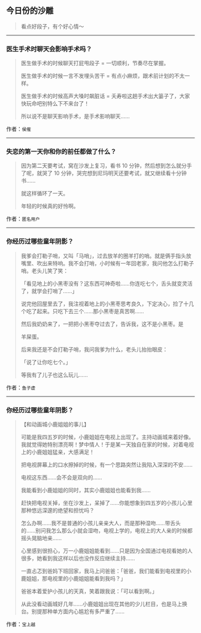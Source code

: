 ## 今日份的沙雕

> 看点好段子，有个好心情～


 
---

### 医生手术时聊天会影响手术吗？

> 医生做手术的时候聊天打屁甩段子 = 一切顺利，节奏尽在掌握。
> 
> 医生做手术的时候一言不发埋头苦干 = 有点小麻烦，跟术前计划的不太一样。
> 
> 医生做手术的时候高声大嗓时飙脏话 = 夭寿啦这趟手术出大篓子了，大家快玩命吧别特么下不来台了！
> 
> 所以说不是聊天影响手术，是手术影响聊天……


作者：`侯傕`

---

### 失恋的第一天你和你的前任都做了什么？

> 因为第二天要考试，窝在沙发上复习，看书 10 分钟，然后想到怎么就分手了呢，就哭了 10 分钟，哭完想到尼玛明天还要考试，就又继续看十分钟书……
> 
> 就这样循环了一天。
> 
> 年轻的时候真的好怜啊。


作者：`匿名用户`

---

### 你经历过哪些童年阴影？

> 我爹会打勒子哨，又叫「马哨」，过去放羊的圈羊打的哨。就是俩手指头放嘴里、吹出来特响。我不会打哨，小时候有一年回老家，我问他怎么打勒子哨。老头儿笑了笑：
> 
> 「看见地上的小黑枣没有？这东西可神奇啦……你连吃七个，舌头就变灵活了，就学会打哨了……」
> 
> 说完他回屋里去了，我注视着地上的小黑枣思考良久，下定决心，捡了十几个吃了起来。只吃下去三个……那小黑枣是真苦啊……
> 
> 然后我奶奶来了，一把把小黑枣夺过去了，告诉我，这不是小黑枣。是
> 
> 羊屎蛋。
> 
> 后来我还是不会打勒子哨，我问我爹为什么，老头儿抬抬眼皮：
> 
> 「说了让你吃七个。」
> 
> 等我有了儿子也这么玩儿……


作者：`鱼子虚`

---

### 你经历过哪些童年阴影？

> 【和动画城小鹿姐姐的事儿】
> 
> 可能是我四五岁的时候，小鹿姐姐在电视上出现了。主持动画城来着好像。我就觉得她特别漂亮啊！梦中情人！于是某一天独自在家的时候，对着电视上的小鹿姐姐猛亲，大感满足！
> 
> 把电视屏幕上的口水擦掉的时候，有一个思路突然让我陷入深深的不安……
> 
> 电视这东西……会不会是双向的……
> 
> 我能看到小鹿姐姐的同时，其实小鹿姐姐也能看到我……
> 
> 赶快把电视关掉，坐在沙发上，呆掉了……你能想象到四五岁的小孩儿心里那种悠远深邃的绝望和担忧吗？
> 
> 怎么办啊……我不是普通的小孩儿亲亲大人，而是那种湿吻……带舌头的……别问我怎么那么小就会湿吻，电视上学的，电视上的大人亲的时候都摇头晃脑地亲……
> 
> 心里感到很担心，万一小鹿姐姐能看到……只是因为全国通过电视看她的人很多，她看到我这样以后也没作反应继续主持……
> 
> 一直忐忑到爸妈下班回家，我马上问爸爸：「爸爸，我们能看到电视里的小鹿姐姐，那电视里的小鹿姐姐能看到我吗？」
> 
> 爸爸本着爱护小孩儿的天真，笑着跟我说：「可以看到啊。」
> 
> 从此没看动画城好几年……小鹿姐姐出现在其他的少儿栏目，也是马上换台。别提那种单方面内心尴尬有多严重了……


作者：`宝上越`